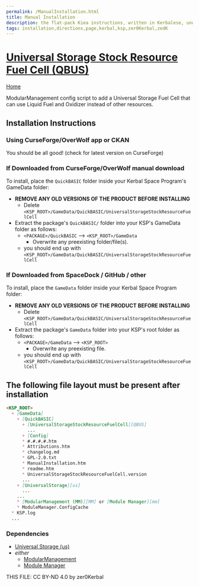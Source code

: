 ```yaml
---
permalink: /ManualInstallation.html
title: Manual Installation
description: the flat-pack Kiea instructions, written in Kerbalese, unusally present
tags: installation,directions,page,kerbal,ksp,zer0Kerbal,zedK
---
```

<!-- ManualInstallation.md v1.0.0.0
Universal Storage Stock Resource Fuel Cell (QBUS)
created: 19 Apr 2023
updated:

TEMPLATE: ManualInstallation.md v1.1.9.0
created: 01 Feb 2022
updated: 27 Mar 2023

based upon work by Lisias -->

# [Universal Storage Stock Resource Fuel Cell (QBUS)][QBUS]

[Home](./index.md)

ModularManagement config script to add a Universal Storage Fuel Cell that can use Liquid Fuel and Oxidizer instead of other resources.

## Installation Instructions

### Using CurseForge/OverWolf app or CKAN

You should be all good! (check for latest version on CurseForge)

### If Downloaded from CurseForge/OverWolf manual download

To install, place the `QuickBASIC` folder inside your Kerbal Space Program's GameData folder:

* **REMOVE ANY OLD VERSIONS OF THE PRODUCT BEFORE INSTALLING**
  * Delete `<KSP_ROOT>/GameData/QuickBASIC/UniversalStorageStockResourceFuelCell`
* Extract the package's `QuickBASIC/` folder into your KSP's GameData folder as follows:
  * `<PACKAGE>/QuickBASIC` --> `<KSP_ROOT>/GameData`
    * Overwrite any preexisting folder/file(s).
  * you should end up with `<KSP_ROOT>/GameData/QuickBASIC/UniversalStorageStockResourceFuelCell`

### If Downloaded from SpaceDock / GitHub / other

To install, place the `GameData` folder inside your Kerbal Space Program folder:

* **REMOVE ANY OLD VERSIONS OF THE PRODUCT BEFORE INSTALLING**
  * Delete `<KSP_ROOT>/GameData/QuickBASIC/UniversalStorageStockResourceFuelCell`
* Extract the package's `GameData` folder into your KSP's root folder as follows:
  * `<PACKAGE>/GameData` --> `<KSP_ROOT>`
    * Overwrite any preexisting file.
  * you should end up with `<KSP_ROOT>/GameData/QuickBASIC/UniversalStorageStockResourceFuelCell`

## The following file layout must be present after installation

```markdown
<KSP_ROOT>
  + [GameData]
    + [QuickBASIC]
      + [UniversalStorageStockResourceFuelCell][QBUS]
        ...
      + [Config]
      * #.#.#.#.htm
      * Attributions.htm
      * changelog.md
      * GPL-2.0.txt
      * ManualInstallation.htm
      * readme.htm
      * UniversalStorageStockResourceFuelCell.version
      ...
    + [UniversalStorage][us]
      ...
    ...
    * [ModularManagement (MM)][MM] or [Module Manager][mm]
    * ModuleManager.ConfigCache
  * KSP.log
  ...
```

### Dependencies

* [Universal Storage (us)][US]
* *either*
  * [ModularManagement][MM]
  * [Module Manager][m-m]

[QBUS]: https://www.curseforge.com/kerbal/ksp-mods/universalstoragestockresourcefuelcell "Universal Storage Stock Resource Fuel Cell (QBUS)"

[MM]: https://www.curseforge.com/kerbal/ksp-mods/ModularManagement "ModularManagement (MM)"
[m-m]: https://forum.kerbalspaceprogram.com/index.php?/topic/50533-*/ "Module Manager"
[us]: https://forum.kerbalspaceprogram.com/index.php?/topic/68043-*/ "Universal Storage"

THIS FILE: CC BY-ND 4.0 by zer0Kerbal